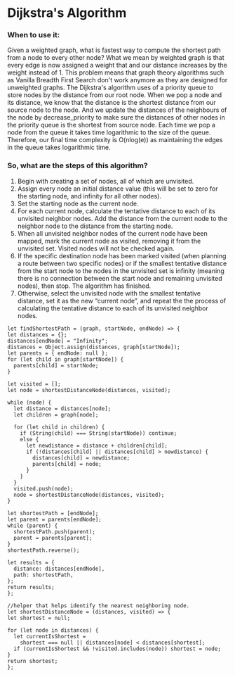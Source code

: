 # Dijkstra's Algorithm
### When to use it: 
Given a weighted graph, what is fastest way to compute the shortest path from a node to every other node?
What we mean by weighted graph is that every edge is now assigned a weight that and our distance increases by the weight instead of 1. 
This problem means that graph theory algorithms such as Vanilla Breadth First Search don't work anymore as they are designed for unweighted graphs.
The Dijkstra's algorithm uses of a priority queue to store nodes by the distance from our root node. When we pop a node and its distance, we know that
the distance is the shortest distance from our source node to the node. And we update the distances of the neighbours of the node by decrease_priority 
to make sure the distances of other nodes in the priority queue is the shortest from source node. Each time we pop a node from the queue it takes time
logarithmic to the size of the queue. Therefore, our final time complexity is O(nlog(e)) as maintaining the edges in the queue takes logarithmic time.
### So, what are the steps of this algorithm?
<ol>
<li>Begin with creating a set of nodes, all of which are unvisited.</li>
<li>Assign every node an initial distance value (this will be set to zero for the starting node, and infinity for all other nodes).</li>
<li>Set the starting node as the current node.</li>
<li>For each current node, calculate the tentative distance to each of its unvisited neighbor nodes. Add the distance from the current node to the neighbor node to the distance from the starting node.</li>
<li>When all unvisited neighbor nodes of the current node have been mapped, mark the current node as visited, removing it from the unvisited set. Visited nodes will not be checked again.</li>
<li>If the specific destination node has been marked visited (when planning a route between two specific nodes) or if the smallest tentative distance from the start node to the nodes in the unvisited set is infinity (meaning there is no connection between the start node and remaining unvisited nodes), then stop. The algorithm has finished.</li>
<li>Otherwise, select the unvisited node with the smallest tentative distance, set it as the new “current node”, and repeat the the process of calculating the tentative distance to each of its unvisited neighbor nodes.</li>
  </ol>
  
  ```
let findShortestPath = (graph, startNode, endNode) => {
  let distances = {};
  distances[endNode] = "Infinity";
  distances = Object.assign(distances, graph[startNode]);
  let parents = { endNode: null };
  for (let child in graph[startNode]) {
    parents[child] = startNode;
  }

  let visited = [];
  let node = shortestDistanceNode(distances, visited);

  while (node) {
    let distance = distances[node];
    let children = graph[node];

    for (let child in children) {
      if (String(child) === String(startNode)) continue;
      else {
        let newdistance = distance + children[child];
        if (!distances[child] || distances[child] > newdistance) {
          distances[child] = newdistance;
          parents[child] = node;
        }
      }
    }
    visited.push(node);
    node = shortestDistanceNode(distances, visited);
  }

  let shortestPath = [endNode];
  let parent = parents[endNode];
  while (parent) {
    shortestPath.push(parent);
    parent = parents[parent];
  }
  shortestPath.reverse();

  let results = {
    distance: distances[endNode],
    path: shortestPath,
  };
  return results;
};

//helper that helps identify the nearest neighboring node.
let shortestDistanceNode = (distances, visited) => {
  let shortest = null;

  for (let node in distances) {
    let currentIsShortest =
      shortest === null || distances[node] < distances[shortest];
    if (currentIsShortest && !visited.includes(node)) shortest = node;
  }
  return shortest;
};

  ```

